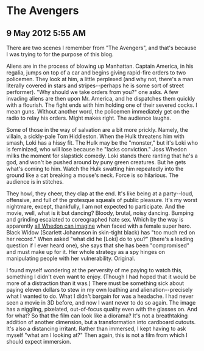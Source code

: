 # The Avengers
## 9 May 2012 5:55 AM

There are two scenes I remember from "The Avengers", and that's because I was trying to for the purpose of this blog.

Aliens are in the process of blowing up Manhattan. Captain America, in his regalia, jumps on top of a car and begins giving rapid-fire orders to two policemen. They look at him, a little perplexed (and why not, there's a man literally covered in stars and stripes--perhaps he is some sort of street performer). "Why should we take orders from you?" one asks. A few invading aliens are then upon Mr. America, and he dispatches them quickly with a flourish. The fight ends with him holding one of their severed cocks. I mean guns. Without another word, the policemen immediately get on the radio to relay his orders. Might makes right. The audience laughs.

Some of those in the way of salvation are a bit more prickly. Namely, the villain, a sickly-pale Tom Hiddleston. When the Hulk threatens him with smash, Loki has a hissy fit. The Hulk may be the "monster," but it's Loki who is feminized, who will lose because he "lacks conviction." Joss Whedon milks the moment for slapstick comedy. Loki stands there ranting that he's a god, and won't be pushed around by puny green creatures. But he gets what's coming to him. Watch the Hulk swatting him repeatedly into the ground like a cat breaking a mouse's neck. Force is so hilarious. The audience is in stitches.

They howl, they cheer, they clap at the end. It's like being at a party--loud, offensive, and full of the grotesque squeals of public pleasure. It's my worst nightmare, except, thankfully, I am not expected to participate. And the movie, well, what is it but dancing? Bloody, brutal, noisy dancing. Bumping and grinding escalated to coreographed hate sex. Which by the way is apparently [all Whedon can imagine][1] when faced with a female super hero. Black Widow (Scarlett Johannson in skin-tight black) has "too much red on her record." When asked "what did he [Loki] do to you?" (there's a leading question if I ever heard one), she says that she has been "compromised" and must make up for it. Her whole strategy as a spy hinges on manipulating people with her vulnerability. Original.

I found myself wondering at the perversity of me paying to watch this, something I didn't even want to enjoy. (Though I had hoped that it would be more of a distraction than it was.) There must be something sick about paying eleven dollars to stew in my own loathing and alienation--precisely what I wanted to do. What I didn't bargain for was a headache. I had never seen a movie in 3D before, and now I want never to do so again. The image has a niggling, pixelated, out-of-focus quality even with the glasses on. And for what? So that the film can look like a diorama? It's not a breathtaking addition of another dimension, but a transformation into cardboard cutouts. It's also a distancing irritant. Rather than immersed, I kept having to ask myself "what am I looking at?" Then again, this is not a film from which I should expect immersion.

   [1]: http://www.harkavagrant.com/index.php?id=336
